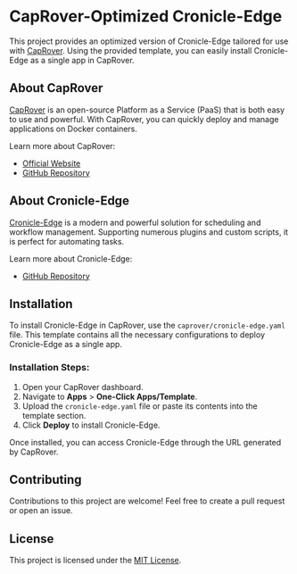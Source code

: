 # CapRover-Optimized Cronicle-Edge

This project provides an optimized version of Cronicle-Edge tailored for use with [CapRover](https://caprover.com/). Using the provided template, you can easily install Cronicle-Edge as a single app in CapRover.

## About CapRover

[CapRover](https://caprover.com/) is an open-source Platform as a Service (PaaS) that is both easy to use and powerful. With CapRover, you can quickly deploy and manage applications on Docker containers.

Learn more about CapRover:
- [Official Website](https://caprover.com/)
- [GitHub Repository](https://github.com/caprover/caprover)

## About Cronicle-Edge

[Cronicle-Edge](https://github.com/cronicle-edge/cronicle-edge) is a modern and powerful solution for scheduling and workflow management. Supporting numerous plugins and custom scripts, it is perfect for automating tasks.

Learn more about Cronicle-Edge:
- [GitHub Repository](https://github.com/cronicle-edge/cronicle-edge)

## Installation

To install Cronicle-Edge in CapRover, use the `caprover/cronicle-edge.yaml` file. This template contains all the necessary configurations to deploy Cronicle-Edge as a single app.

### Installation Steps:

1. Open your CapRover dashboard.
2. Navigate to **Apps** > **One-Click Apps/Template**.
3. Upload the `cronicle-edge.yaml` file or paste its contents into the template section.
4. Click **Deploy** to install Cronicle-Edge.

Once installed, you can access Cronicle-Edge through the URL generated by CapRover.

## Contributing

Contributions to this project are welcome! Feel free to create a pull request or open an issue.

## License

This project is licensed under the [MIT License](LICENSE).
